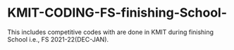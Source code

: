 # KMIT-CODING-FS-finishing-School-
This includes competitive codes with are done in KMIT during finishing School i.e., FS 2021-22(DEC-JAN).
